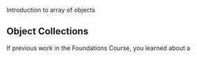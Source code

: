 Introduction to array of objects

## Object Collections

If previous work in the Foundations Course, you learned about a
<!--stackedit_data:
eyJoaXN0b3J5IjpbMTA0Njc2MzUzNSw3MzA5OTgxMTZdfQ==
-->